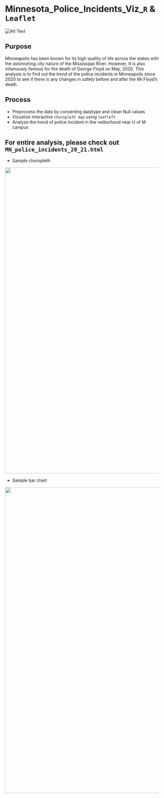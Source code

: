 


# Minnesota_Police_Incidents_Viz_```R``` & ```Leaflet```

![Alt Text](https://github.umn.edu/park2599/R_Minnesota_Police_incidents/blob/master/mnlogo.png)



## Purpose

Minneapolis has been known for its high quality of life across the states with the astonishing city nature of the Mississippi River. However, It is also infamously famous for the death of George Floyd on May, 2020. This analysis is to find out the trend of the police incidents in Minneapolis since 2020 to see if there is any changes in safety before and after the Mr.Floyd’s death.

## Process

 - Preprocess the data by converting datatype and clean Null values
 - Vizualize interactive ```choropleth map``` using ```leafleft```
 - Analyze the trend of police incident in the neiborhood near U of M campus


## For entire analysis, please check out  ```MN_police_incidents_20_21.html```


* Sample choropleth

<img src="https://github.umn.edu/park2599/R_Minnesota_Police_incidents/blob/master/Choropleth.JPG" width="1000">


* Sample bar chart

<img src="https://github.umn.edu/park2599/R_Minnesota_Police_incidents/blob/master/Bar_chart.png" width="1000">
